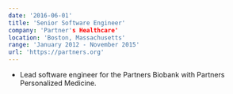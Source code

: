 ```yaml
---
date: '2016-06-01'
title: 'Senior Software Engineer'
company: 'Partner's Healthcare'
location: 'Boston, Massachusetts'
range: 'January 2012 - November 2015'
url: 'https://partners.org'
---
```


- Lead software engineer for the Partners Biobank with Partners Personalized Medicine. 


